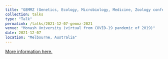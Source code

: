 ```yaml
---
title: "GEMMZ (Genetics, Ecology, Microbiology, Medicine, Zoology conference) 2021"
collection: talks
type: "Talk"
permalink: /talks/2021-12-07-gemmz-2021
venue: "Monash University (virtual from COVID-19 pandemic of 2019)"
date: 2021-12-07
location: "Melbourne, Australia"
---
```


[More information here.](https://doi.org/10.7490/f1000research.1118642.1)
